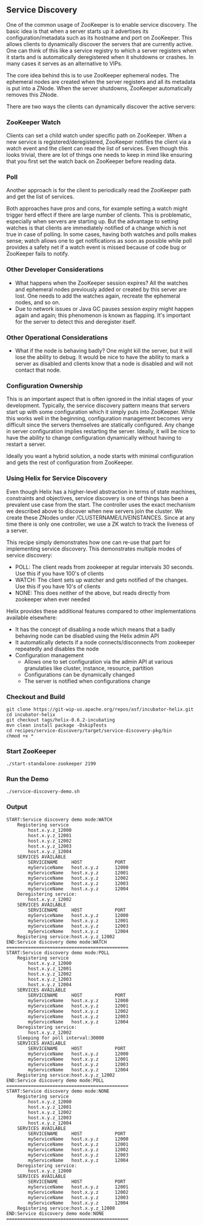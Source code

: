 <!---
Licensed to the Apache Software Foundation (ASF) under one
or more contributor license agreements.  See the NOTICE file
distributed with this work for additional information
regarding copyright ownership.  The ASF licenses this file
to you under the Apache License, Version 2.0 (the
"License"); you may not use this file except in compliance
with the License.  You may obtain a copy of the License at

  http://www.apache.org/licenses/LICENSE-2.0

Unless required by applicable law or agreed to in writing,
software distributed under the License is distributed on an
"AS IS" BASIS, WITHOUT WARRANTIES OR CONDITIONS OF ANY
KIND, either express or implied.  See the License for the
specific language governing permissions and limitations
under the License.
-->
Service Discovery
-----------------

One of the common usage of ZooKeeper is to enable service discovery.
The basic idea is that when a server starts up it advertises its configuration/metadata such as its hostname and port on ZooKeeper.
This allows clients to dynamically discover the servers that are currently active. One can think of this like a service registry to which a server registers when it starts and
is automatically deregistered when it shutdowns or crashes. In many cases it serves as an alternative to VIPs.

The core idea behind this is to use ZooKeeper ephemeral nodes. The ephemeral nodes are created when the server registers and all its metadata is put into a ZNode.
When the server shutdowns, ZooKeeper automatically removes this ZNode.

There are two ways the clients can dynamically discover the active servers:

### ZooKeeper Watch

Clients can set a child watch under specific path on ZooKeeper.
When a new service is registered/deregistered, ZooKeeper notifies the client via a watch event and the client can read the list of services. Even though this looks trivial,
there are lot of things one needs to keep in mind like ensuring that you first set the watch back on ZooKeeper before reading data.


### Poll

Another approach is for the client to periodically read the ZooKeeper path and get the list of services.

Both approaches have pros and cons, for example setting a watch might trigger herd effect if there are large number of clients. This is problematic, especially when servers are starting up.
But the advantage to setting watches is that clients are immediately notified of a change which is not true in case of polling.
In some cases, having both watches and polls makes sense; watch allows one to get notifications as soon as possible while poll provides a safety net if a watch event is missed because of code bug or ZooKeeper fails to notify.

### Other Developer Considerations
* What happens when the ZooKeeper session expires? All the watches and ephemeral nodes previously added or created by this server are lost. One needs to add the watches again, recreate the ephemeral nodes, and so on.
* Due to network issues or Java GC pauses session expiry might happen again and again; this phenomenon is known as flapping. It\'s important for the server to detect this and deregister itself.

### Other Operational Considerations
* What if the node is behaving badly? One might kill the server, but it will lose the ability to debug. It would be nice to have the ability to mark a server as disabled and clients know that a node is disabled and will not contact that node.

### Configuration Ownership

This is an important aspect that is often ignored in the initial stages of your development. Typically, the service discovery pattern means that servers start up with some configuration which it simply puts into ZooKeeper. While this works well in the beginning, configuration management becomes very difficult since the servers themselves are statically configured. Any change in server configuration implies restarting the server. Ideally, it will be nice to have the ability to change configuration dynamically without having to restart a server.

Ideally you want a hybrid solution, a node starts with minimal configuration and gets the rest of configuration from ZooKeeper.

### Using Helix for Service Discovery

Even though Helix has a higher-level abstraction in terms of state machines, constraints and objectives, service discovery is one of things has been a prevalent use case from the start.
The controller uses the exact mechanism we described above to discover when new servers join the cluster. We create these ZNodes under /CLUSTERNAME/LIVEINSTANCES.
Since at any time there is only one controller, we use a ZK watch to track the liveness of a server.

This recipe simply demonstrates how one can re-use that part for implementing service discovery. This demonstrates multiple modes of service discovery:

* POLL: The client reads from zookeeper at regular intervals 30 seconds. Use this if you have 100's of clients
* WATCH: The client sets up watcher and gets notified of the changes. Use this if you have 10's of clients
* NONE: This does neither of the above, but reads directly from zookeeper when ever needed

Helix provides these additional features compared to other implementations available elsewhere:

* It has the concept of disabling a node which means that a badly behaving node can be disabled using the Helix admin API
* It automatically detects if a node connects/disconnects from zookeeper repeatedly and disables the node
* Configuration management
    * Allows one to set configuration via the admin API at various granulaties like cluster, instance, resource, partition
    * Configurations can be dynamically changed
    * The server is notified when configurations change


### Checkout and Build

```
git clone https://git-wip-us.apache.org/repos/asf/incubator-helix.git
cd incubator-helix
git checkout tags/helix-0.6.2-incubating
mvn clean install package -DskipTests
cd recipes/service-discovery/target/service-discovery-pkg/bin
chmod +x *
```

### Start ZooKeeper

```
./start-standalone-zookeeper 2199
```

### Run the Demo

```
./service-discovery-demo.sh
```

### Output

```
START:Service discovery demo mode:WATCH
	Registering service
		host.x.y.z_12000
		host.x.y.z_12001
		host.x.y.z_12002
		host.x.y.z_12003
		host.x.y.z_12004
	SERVICES AVAILABLE
		SERVICENAME 	HOST 			PORT
		myServiceName 	host.x.y.z 		12000
		myServiceName 	host.x.y.z 		12001
		myServiceName 	host.x.y.z 		12002
		myServiceName 	host.x.y.z 		12003
		myServiceName 	host.x.y.z 		12004
	Deregistering service:
		host.x.y.z_12002
	SERVICES AVAILABLE
		SERVICENAME 	HOST 			PORT
		myServiceName 	host.x.y.z 		12000
		myServiceName 	host.x.y.z 		12001
		myServiceName 	host.x.y.z 		12003
		myServiceName 	host.x.y.z 		12004
	Registering service:host.x.y.z_12002
END:Service discovery demo mode:WATCH
=============================================
START:Service discovery demo mode:POLL
	Registering service
		host.x.y.z_12000
		host.x.y.z_12001
		host.x.y.z_12002
		host.x.y.z_12003
		host.x.y.z_12004
	SERVICES AVAILABLE
		SERVICENAME 	HOST 			PORT
		myServiceName 	host.x.y.z 		12000
		myServiceName 	host.x.y.z 		12001
		myServiceName 	host.x.y.z 		12002
		myServiceName 	host.x.y.z 		12003
		myServiceName 	host.x.y.z 		12004
	Deregistering service:
		host.x.y.z_12002
	Sleeping for poll interval:30000
	SERVICES AVAILABLE
		SERVICENAME 	HOST 			PORT
		myServiceName 	host.x.y.z 		12000
		myServiceName 	host.x.y.z 		12001
		myServiceName 	host.x.y.z 		12003
		myServiceName 	host.x.y.z 		12004
	Registering service:host.x.y.z_12002
END:Service discovery demo mode:POLL
=============================================
START:Service discovery demo mode:NONE
	Registering service
		host.x.y.z_12000
		host.x.y.z_12001
		host.x.y.z_12002
		host.x.y.z_12003
		host.x.y.z_12004
	SERVICES AVAILABLE
		SERVICENAME 	HOST 			PORT
		myServiceName 	host.x.y.z 		12000
		myServiceName 	host.x.y.z 		12001
		myServiceName 	host.x.y.z 		12002
		myServiceName 	host.x.y.z 		12003
		myServiceName 	host.x.y.z 		12004
	Deregistering service:
		host.x.y.z_12000
	SERVICES AVAILABLE
		SERVICENAME 	HOST 			PORT
		myServiceName 	host.x.y.z 		12001
		myServiceName 	host.x.y.z 		12002
		myServiceName 	host.x.y.z 		12003
		myServiceName 	host.x.y.z 		12004
	Registering service:host.x.y.z_12000
END:Service discovery demo mode:NONE
=============================================
```
